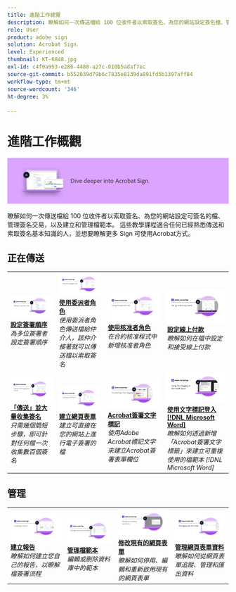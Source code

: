 ```yaml
---
title: 進階工作總覽
description: 瞭解如何一次傳送檔給 100 位收件者以索取簽名、為您的網站設定簽名檔、管理簽名交易，以及建立及管理檔範本
role: User
product: adobe sign
solution: Acrobat Sign
level: Experienced
thumbnail: KT-6848.jpg
exl-id: c4f0a953-e28b-4488-a27c-010b5adaf7ec
source-git-commit: b552039d79b6c7835e8139da891fd5b1397aff84
workflow-type: tm+mt
source-wordcount: '346'
ht-degree: 3%

---
```


# 進階工作概觀

![簽署進階影像](../assets/Hero-Advanced.png)

瞭解如何一次傳送檔給 100 位收件者以索取簽名、為您的網站設定可簽名的檔、管理簽名交易，以及建立和管理檔範本。 這些教學課程適合任何已經熟悉傳送和索取簽名基本知識的人，並想要瞭解更多 Sign 可使用Acrobat方式。

## 正在傳送

<table style="table-layout:fixed">
<tr>
  <td>
    <a href="setting-up-routing.md">
      <img alt="設定簽署順序" src="../assets/Routing.png">
    </a>
    <div>
    <a href="setting-up-routing.md"><strong>設定簽署順序</strong></a>
    </div>
    <em>為多位簽署者設定簽署順序</em>
    <br>
  </td>
  <td>
    <a href="delegate-signature.md">
      <img alt="委派給其他人" src="../assets/Delegating.png" />
    </a>  
    <div>
    <a href="delegate-signature.md"><strong>使用委派者角色</strong></a>
    </div>
    <em>使用委派者角色傳送檔給仲介人，該仲介接著就可以傳送檔以索取簽名</em>
    <br>
  </td>
  <td>
    <a href="add-an-approver.md">
      <img alt="使用核准者角色" src="../assets/Approver.png" />
    </a>
    <div>
    <a href="add-an-approver.md"><strong>使用核准者角色</strong></a>
    </div>
    <em>在合約核准程式中新增核准者角色</em>
    <br>
  </td>
  <td>
    <a href="set-up-online-payments.md">
      <img alt="設定線上付款" src="../assets/Payments.png" />
    </a>
    <div>
    <a href="set-up-online-payments.md"><strong>設定線上付款</strong></a>
    </div>
    <em>瞭解如何在檔中設定和接受線上付款</em>
    <br>
  </td>
</tr>
<tr>
 <td>
    <a href="megasign.md">
      <img alt="「傳送」並大量收集簽名" src="../assets/Megasign.png" />
    </a>
    <div>
    <a href="megasign.md"><strong>「傳送」並大量收集簽名</strong></a>
    </div>
    <em>只需幾個簡短步驟，即可針對任何檔一次收集數百個簽名</em>
    <br>
  </td>
  <td>
    <a href="webform.md">
      <img alt="建立網頁表單" src="../assets/Webform.png" />
    </a>
    <div>
    <a href="webform.md"><strong>建立網頁表單</strong></a>
    </div>
    <em>建立可直接在您的網站上進行電子簽署的檔</em>
    <br>
  </td>
  <td>
    <a href="adobe-sign-text-tagging.md">
      <img alt="Acrobat簽署文字標記" src="../assets/Text-Tagging.png" />
  </a>
    <div>
    <a href="adobe-sign-text-tagging.md"><strong>Acrobat簽署文字標記</strong></a>
    </div>
    <em>使用Adobe Acrobat標記文字來建立Acrobat簽署表單欄位</em>
    <br>
  </td>
  <td>
    <a href="text-tagging-word.md">
      <img alt="使用文字標記登入 [!DNL Microsoft Word]" src="../assets/Wordtexttagging.png" />
  </a>
    <div>
    <a href="text-tagging-word.md"><strong>使用文字標記登入 [!DNL Microsoft Word]</strong></a>
    </div>
    <em>瞭解如何透過新增「Acrobat簽署文字標籤」來建立可重複使用的檔範本 [!DNL Microsoft Word]</em>
    <br>
  </td>
</tr>
</table>

## 管理

<table style="table-layout:fixed">
<tr>
<td>
    <a href="creating-a-report.md">
      <img alt="建立報告" src="../assets/Report.png" />
    </a>
    <div>
    <a href="creating-a-report.md"><strong>建立報告</strong></a>
    </div>
    <em>瞭解如何建立您自己的報告，以瞭解檔簽署流程</em>
    <br>
  </td>
  <td>
    <a href="edit-a-template.md">
      <img alt="管理檔範本" src="../assets/ManageTemplate.png" />
    </a>
    <div>
    <a href="edit-a-template.md"><strong>管理檔範本</strong></a>
    </div>
    <em>編輯或刪除資料庫中的範本</em>
    <br>
  </td>
  <td>
    <a href="modify-webform.md">
      <img alt="修改現有的網頁表單" src="../assets/Modifywebform.png" />
    </a>
    <div>
    <a href="modify-webform.md"><strong>修改現有的網頁表單</strong></a>
    </div>
    <em>瞭解如何停用、編輯和重新啟用現有的網頁表單</em>
    <br>
  </td>  
  <td>
    <a href="manage-webform-data.md">
      <img alt="管理網頁表單資料" src="../assets/Managewebform.png" />
    </a>
    <div>
    <a href="manage-webform-data.md"><strong>管理網頁表單資料</strong></a>
    </div>
    <em>瞭解如何從網頁表單追蹤、管理和匯出資料</em>
    <br>
  </td>  
</tr>
</table>